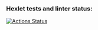 ### Hexlet tests and linter status:
[![Actions Status](https://github.com/parnik74/python-project-49/actions/workflows/hexlet-check.yml/badge.svg)](https://github.com/parnik74/python-project-49/actions)